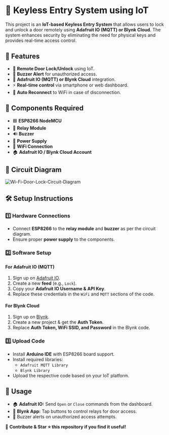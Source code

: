 # 🔑 Keyless Entry System using IoT

This project is an **IoT-based Keyless Entry System** that allows users to lock and unlock a door remotely using **Adafruit IO (MQTT) or Blynk Cloud**. The system enhances security by eliminating the need for physical keys and provides real-time access control.

## 📌 Features
- 🚪 **Remote Door Lock/Unlock** using IoT.
- 🔔 **Buzzer Alert** for unauthorized access.
- 📡 **Adafruit IO (MQTT) or Blynk Cloud** integration.
- ⚡ **Real-time control** via smartphone or web dashboard.
- 🔄 **Auto Reconnect** to WiFi in case of disconnection.

## 🔧 Components Required
- 🟦 **ESP8266 NodeMCU**
- 🔄 **Relay Module**
- 🔊 **Buzzer**
- 🔌 **Power Supply**
- 📡 **WiFi Connection**
- 🏠 **Adafruit IO / Blynk Cloud Account**

## 🔌 Circuit Diagram
![Wi-Fi-Door-Lock-Circuit-Diagram](https://github.com/user-attachments/assets/d408bef3-5c19-46f0-b310-9c139c1b6e02)


## 🛠️ Setup Instructions
### **1️⃣ Hardware Connections**
- Connect **ESP8266** to the **relay module** and **buzzer** as per the circuit diagram.
- Ensure proper **power supply** to the components.

### **2️⃣ Software Setup**
#### **For Adafruit IO (MQTT)**
1. Sign up on [Adafruit IO](https://io.adafruit.com/).
2. Create a new **feed** (e.g., `Lock`).
3. Copy your **Adafruit IO Username & API Key**.
4. Replace these credentials in the `WiFi` and `MQTT` sections of the code.

#### **For Blynk Cloud**
1. Sign up on [Blynk](https://blynk.io/).
2. Create a new project & get the **Auth Token**.
3. Replace **Auth Token, WiFi SSID, and Password** in the Blynk code.

### **3️⃣ Upload Code**
- Install **Arduino IDE** with ESP8266 board support.
- Install required libraries: 
  - `Adafruit MQTT Library`
  - `Blynk Library`
- Upload the respective code based on your IoT platform.

## 📲 Usage
- 🏠 **Adafruit IO:** Send `Open` or `Close` commands from the dashboard.
- 📱 **Blynk App:** Tap buttons to control relays for door access.
- 🔔 Buzzer alerts on unauthorized access attempts.



🔗 **Contribute & Star ⭐ this repository if you find it useful!**
